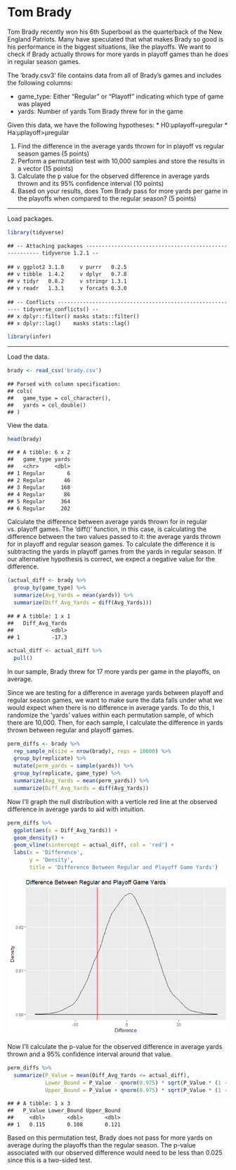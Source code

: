 Tom Brady
================

Tom Brady recently won his 6th Superbowl as the quarterback of the New
England Patriots. Many have speculated that what makes Brady so good is
his performance in the biggest situations, like the playoffs. We want to
check if Brady actually throws for more yards in playoff games than he
does in regular season games.

The ‘brady.csv3’ file contains data from all of Brady’s games and
includes the following columns:

  - game\_type: Either “Regular” or “Playoff” indicating which type of
    game was played
  - yards: Number of yards Tom Brady threw for in the game

Given this data, we have the following hypotheses: \*
H0:μplayoff=μregular \* Ha:μplayoff\>μregular

1.  Find the difference in the average yards thrown for in playoff vs
    regular season games (5 points)
2.  Perform a permutation test with 10,000 samples and store the results
    in a vector (15 points)
3.  Calculate the p value for the observed difference in average yards
    thrown and its 95% confidence interval (10 points)
4.  Based on your results, does Tom Brady pass for more yards per game
    in the playoffs when compared to the regular season? (5 points)

-----

Load
    packages.

``` r
library(tidyverse)
```

    ## -- Attaching packages ------------------------------------------------------- tidyverse 1.2.1 --

    ## v ggplot2 3.1.0     v purrr   0.2.5
    ## v tibble  1.4.2     v dplyr   0.7.8
    ## v tidyr   0.8.2     v stringr 1.3.1
    ## v readr   1.3.1     v forcats 0.3.0

    ## -- Conflicts ---------------------------------------------------------- tidyverse_conflicts() --
    ## x dplyr::filter() masks stats::filter()
    ## x dplyr::lag()    masks stats::lag()

``` r
library(infer)
```

-----

Load the data.

``` r
brady <- read_csv('brady.csv')
```

    ## Parsed with column specification:
    ## cols(
    ##   game_type = col_character(),
    ##   yards = col_double()
    ## )

View the data.

``` r
head(brady)
```

    ## # A tibble: 6 x 2
    ##   game_type yards
    ##   <chr>     <dbl>
    ## 1 Regular       6
    ## 2 Regular      46
    ## 3 Regular     168
    ## 4 Regular      86
    ## 5 Regular     364
    ## 6 Regular     202

Calculate the difference between average yards thrown for in regular
vs. playoff games. The ‘diff()’ function, in this case, is calculating
the difference between the two values passed to it: the average yards
thrown for in playoff and regular season games. To calculate the
difference it is subtracting the yards in playoff games from the yards
in regular season. If our alternative hypothesis is correct, we expect a
negative value for the difference.

``` r
(actual_diff <- brady %>%
  group_by(game_type) %>%
  summarize(Avg_Yards = mean(yards)) %>%
  summarize(Diff_Avg_Yards = diff(Avg_Yards)))
```

    ## # A tibble: 1 x 1
    ##   Diff_Avg_Yards
    ##            <dbl>
    ## 1          -17.3

``` r
actual_diff <- actual_diff %>%
  pull()
```

In our sample, Brady threw for 17 more yards per game in the playoffs,
on average.

Since we are testing for a difference in average yards between playoff
and regular season games, we want to make sure the data falls under what
we would expect when there is no difference in average yards. To do
this, I randomize the ‘yards’ values within each permutation sample, of
which there are 10,000. Then, for each sample, I calculate the
difference in yards thrown between regular and playoff games.

``` r
perm_diffs <- brady %>%
  rep_sample_n(size = nrow(brady), reps = 10000) %>%
  group_by(replicate) %>%
  mutate(perm_yards = sample(yards)) %>%
  group_by(replicate, game_type) %>%
  summarize(Avg_Yards = mean(perm_yards)) %>%
  summarize(Diff_Avg_Yards = diff(Avg_Yards))
```

Now I’ll graph the null distribution with a verticle red line at the
observed difference in average yards to aid with intuition.

``` r
perm_diffs %>%
  ggplot(aes(x = Diff_Avg_Yards)) +
  geom_density() +
  geom_vline(xintercept = actual_diff, col = 'red') +
  labs(x = 'Difference',
       y = 'Density',
       title = 'Difference Between Regular and Playoff Game Yards')
```

![](tom_brady_files/figure-gfm/unnamed-chunk-6-1.png)<!-- -->

Now I’ll calculate the p-value for the observed difference in average
yards thrown and a 95% confidence interval around that value.

``` r
perm_diffs %>%
  summarize(P_Value = mean(Diff_Avg_Yards <= actual_diff),
            Lower_Bound = P_Value - qnorm(0.975) * sqrt(P_Value * (1 - P_Value) / n()),
            Upper_Bound = P_Value + qnorm(0.975) * sqrt(P_Value * (1 - P_Value) / n()))
```

    ## # A tibble: 1 x 3
    ##   P_Value Lower_Bound Upper_Bound
    ##     <dbl>       <dbl>       <dbl>
    ## 1   0.115       0.108       0.121

Based on this permutation test, Brady does not pass for more yards on
average during the playoffs than the regular season. The p-value
associated with our observed difference would need to be less than 0.025
since this is a two-sided test.
